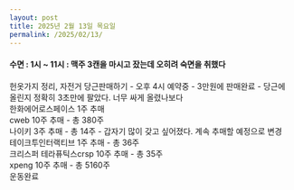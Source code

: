 ```yaml
---
layout: post
title: 2025년 2월 13일 목요일
permalink: /2025/02/13/
---
```

#### 수면 : 1시 ~ 11시 : 맥주 3캔을 마시고 잤는데 오히려 숙면을 취했다<br/>
헌옷가지 정리, 자전거 당근판매하기 - 오후 4시 예약중 - 3만원에 판매완료 - 당근에 올린지 정확히 3초만에 팔았다. 너무 싸게 올렸나보다<br/>
한화에어로스페이스 1주 추매<br/>
cweb 10주 추매 - 총 380주<br/>
나이키 3주 추매 - 총 14주 - 갑자기 많이 갖고 싶어졌다. 계속 추매할 예정으로 변경<br/>
테이크투인터랙티브 1주 추매 - 총 36주<br/>
크리스퍼 테라퓨틱스crsp 10주 추매 - 총 35주<br/>
xpeng 10주 추매 - 총 5160주<br/>
운동완료